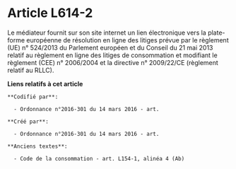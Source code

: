 # Article L614-2

Le médiateur fournit sur son site internet un lien électronique vers la plate-forme européenne de résolution en ligne des
litiges prévue par le règlement (UE) n° 524/2013 du Parlement européen et du Conseil du 21 mai 2013 relatif au règlement en
ligne des litiges de consommation et modifiant le règlement (CEE) n° 2006/2004 et la directive n° 2009/22/CE (règlement
relatif au RLLC).

**Liens relatifs à cet article**

	**Codifié par**:

	  - Ordonnance n°2016-301 du 14 mars 2016 - art.

	**Créé par**:

	  - Ordonnance n°2016-301 du 14 mars 2016 - art.

	**Anciens textes**:

	  - Code de la consommation - art. L154-1, alinéa 4 (Ab)
